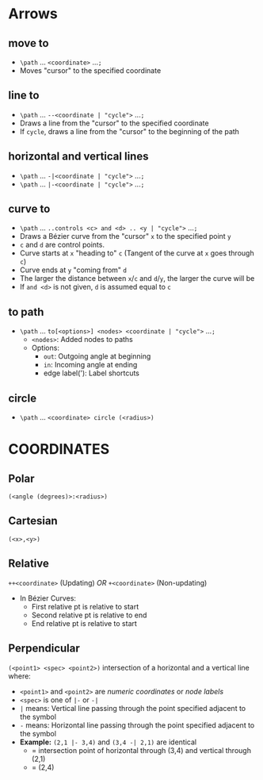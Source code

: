 # Arrows
## move to
- `\path` ... `<coordinate>` ...`;`
- Moves "cursor" to the specified coordinate

## line to
- `\path` ... `--<coordinate | "cycle">` ...`;`
- Draws a line from the "cursor" to the specified coordinate
- If `cycle`, draws a line from the "cursor" to the beginning of the path

## horizontal and vertical lines
- `\path` ... `-|<coordinate | "cycle">` ...`;`
- `\path` ... `|-<coordinate | "cycle">` ...`;`

## curve to
- `\path` ... `..controls <c> and <d> .. <y | "cycle">` ...`;`
- Draws a Bézier curve from the "cursor" `x` to the specified point `y`
- `c` and `d` are control points.
- Curve starts at `x` "heading to" `c` (Tangent of the curve at `x` goes through `c`)
- Curve ends at `y` "coming from" `d`
- The larger the distance between `x`/`c` and `d`/`y`, the larger the curve will be
- If `and <d>` is not given, `d` is assumed equal to `c`

## to path
- `\path` ... `to[<options>] <nodes> <coordinate | "cycle">` ...`;`
  - `<nodes>`: Added nodes to paths
  - Options:
    - `out`: Outgoing angle at beginning
    - `in`: Incoming angle at ending
    - edge label('): Label shortcuts

## circle
- `\path` ... `<coordinate> circle (<radius>)`

# COORDINATES
## Polar
  `(<angle (degrees)>:<radius>)`

## Cartesian
  `(<x>,<y>)`

## Relative
  `++<coordinate>` (Updating) _OR_ `+<coordinate>` (Non-updating)
  - In Bézier Curves:
     + First relative pt is relative to start
     + Second relative pt is relative to end
     + End relative pt is relative to start

## Perpendicular
  `(<point1> <spec> <point2>)` intersection of a horizontal and a vertical line where:
  - `<point1>` and `<point2>` are _numeric coordinates_ or _node labels_
  - `<spec>` is one of `|-` or `-|`
  - `|` means: Vertical line passing through the point specified adjacent to the symbol
  - `-` means: Horizontal line passing through the point specified adjacent to the symbol
  - **Example:** `(2,1 |- 3,4)` and `(3,4 -| 2,1)` are identical
    - = intersection point of horizontal through (3,4) and vertical through (2,1)
    - = (2,4)
